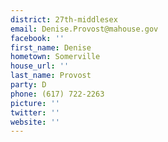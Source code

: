 ```yaml
---
district: 27th-middlesex
email: Denise.Provost@mahouse.gov
facebook: ''
first_name: Denise
hometown: Somerville
house_url: ''
last_name: Provost
party: D
phone: (617) 722-2263
picture: ''
twitter: ''
website: ''
---
```

